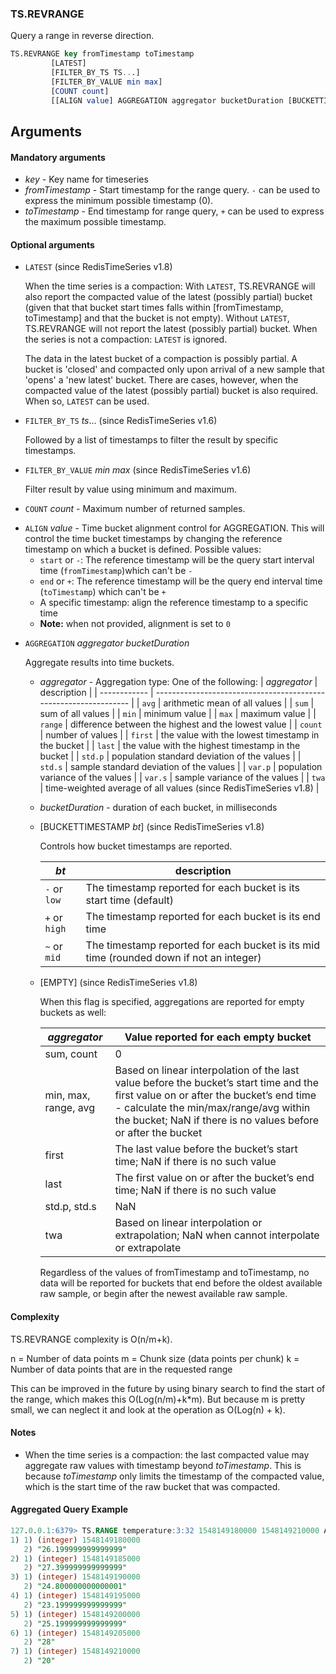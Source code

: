 ### TS.REVRANGE

Query a range in reverse direction.

```sql
TS.REVRANGE key fromTimestamp toTimestamp
         [LATEST]
         [FILTER_BY_TS TS...]
         [FILTER_BY_VALUE min max]
         [COUNT count]
         [[ALIGN value] AGGREGATION aggregator bucketDuration [BUCKETTIMESTAMP bt] [EMPTY]]
```
## Arguments

#### Mandatory arguments

- _key_ - Key name for timeseries
- _fromTimestamp_ - Start timestamp for the range query. `-` can be used to express the minimum possible timestamp (0).
- _toTimestamp_ - End timestamp for range query, `+` can be used to express the maximum possible timestamp.

#### Optional arguments

- `LATEST` (since RedisTimeSeries v1.8)

  When the time series is a compaction: With `LATEST`, TS.REVRANGE will also report the compacted value of the latest (possibly partial) bucket (given that that bucket start times falls within [fromTimestamp, toTimestamp] and that the bucket is not empty). Without `LATEST`, TS.REVRANGE will not report the latest (possibly partial) bucket. When the series is not a compaction: `LATEST` is ignored.
  
  The data in the latest bucket of a compaction is possibly partial. A bucket is 'closed' and compacted only upon arrival of a new sample that 'opens' a 'new latest' bucket. There are cases, however, when the compacted value of the latest (possibly partial) bucket is also required. When so, `LATEST` can be used.

- `FILTER_BY_TS` _ts_... (since RedisTimeSeries v1.6)

  Followed by a list of timestamps to filter the result by specific timestamps.

- `FILTER_BY_VALUE` _min_ _max_ (since RedisTimeSeries v1.6)

  Filter result by value using minimum and maximum.

- `COUNT` _count_ - Maximum number of returned samples.

* `ALIGN` _value_ - Time bucket alignment control for AGGREGATION. This will control the time bucket timestamps by changing the reference timestamp on which a bucket is defined.
     Possible values:
     * `start` or `-`: The reference timestamp will be the query start interval time (`fromTimestamp`)which can't be `-`
     * `end` or `+`: The reference timestamp will be the query end interval time (`toTimestamp`) which can't be `+`
     * A specific timestamp: align the reference timestamp to a specific time
     * **Note:** when not provided, alignment is set to `0`

- `AGGREGATION` _aggregator_ _bucketDuration_

  Aggregate results into time buckets.
  - _aggregator_ - Aggregation type: One of the following:
    | _aggregator_ | description                                                      |
    | ------------ | ---------------------------------------------------------------- |
    | `avg`        | arithmetic mean of all values                                    |
    | `sum`        | sum of all values                                                |
    | `min`        | minimum value                                                    |
    | `max`        | maximum value                                                    |
    | `range`      | difference between the highest and the lowest value              |
    | `count`      | number of values                                                 |
    | `first`      | the value with the lowest timestamp in the bucket                |
    | `last`       | the value with the highest timestamp in the bucket               |
    | `std.p`      | population standard deviation of the values                      |
    | `std.s`      | sample standard deviation of the values                          |
    | `var.p`      | population variance of the values                                |
    | `var.s`      | sample variance of the values                                    |
    | `twa`        | time-weighted average of all values (since RedisTimeSeries v1.8) |

  - _bucketDuration_ - duration of each bucket, in milliseconds

  - [BUCKETTIMESTAMP _bt_] (since RedisTimeSeries v1.8)

    Controls how bucket timestamps are reported.

    | _bt_         | description                                                                             |
    | ------------ | --------------------------------------------------------------------------------------- |
    | `-` or `low` | The timestamp reported for each bucket is its start time (default)                      |
    | `+` or `high`| The timestamp reported for each bucket is its end time                                  |
    | `~` or `mid` | The timestamp reported for each bucket is its mid time (rounded down if not an integer) |

  - [EMPTY] (since RedisTimeSeries v1.8)

    When this flag is specified, aggregations are reported for empty buckets as well:

    | _aggregator_         | Value reported for each empty bucket |
    | -------------------- | ------------------------------------ |
    | sum, count           | 0                                    |
    | min, max, range, avg | Based on linear interpolation of the last value before the bucket’s start time and the first value on or after the bucket’s end time - calculate the min/max/range/avg within the bucket; NaN if there is no values before or after the bucket       |
    | first                | The last value before the bucket’s start time; NaN if there is no such value     |
    | last                 | The first value on or after the bucket’s end time; NaN if there is no such value |
    | std.p, std.s         | NaN                                                                              |
    | twa                  | Based on linear interpolation or extrapolation; NaN when cannot interpolate or extrapolate |

    Regardless of the values of fromTimestamp and toTimestamp, no data will be reported for buckets that end before the oldest available raw sample, or begin after the newest available raw sample.

#### Complexity

TS.REVRANGE complexity is O(n/m+k).

n = Number of data points
m = Chunk size (data points per chunk)
k = Number of data points that are in the requested range

This can be improved in the future by using binary search to find the start of the range, which makes this O(Log(n/m)+k*m).
But because m is pretty small, we can neglect it and look at the operation as O(Log(n) + k).

#### Notes

- When the time series is a compaction: the last compacted value may aggregate raw values with timestamp beyond _toTimestamp_. This is because _toTimestamp_ only limits the timestamp of the compacted value, which is the start time of the raw bucket that was compacted.

#### Aggregated Query Example

```sql
127.0.0.1:6379> TS.RANGE temperature:3:32 1548149180000 1548149210000 AGGREGATION avg 5000
1) 1) (integer) 1548149180000
   2) "26.199999999999999"
2) 1) (integer) 1548149185000
   2) "27.399999999999999"
3) 1) (integer) 1548149190000
   2) "24.800000000000001"
4) 1) (integer) 1548149195000
   2) "23.199999999999999"
5) 1) (integer) 1548149200000
   2) "25.199999999999999"
6) 1) (integer) 1548149205000
   2) "28"
7) 1) (integer) 1548149210000
   2) "20"
```
